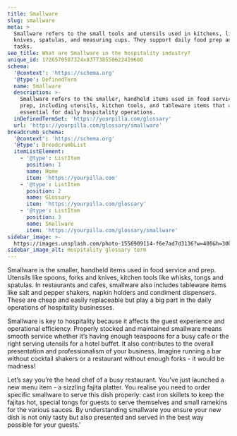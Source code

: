 ```yaml
---
title: Smallware
slug: smallware
meta: >
  Smallware refers to the small tools and utensils used in kitchens, like
  knives, spatulas, and measuring cups. They support daily food prep and service
  tasks.
seo_title: What are Smallware in the hospitality industry?
unique_id: 1726570587324x837738550622419600
schema:
  '@context': 'https://schema.org'
  '@type': DefinedTerm
  name: Smallware
  description: >-
    Smallware refers to the smaller, handheld items used in food service and
    prep, including utensils, kitchen tools, and tableware items that are
    essential for daily hospitality operations.
  inDefinedTermSet: 'https://yourpilla.com/glossary'
  url: 'https://yourpilla.com/glossary/smallware'
breadcrumb_schema:
  '@context': 'https://schema.org'
  '@type': BreadcrumbList
  itemListElement:
    - '@type': ListItem
      position: 1
      name: Home
      item: 'https://yourpilla.com'
    - '@type': ListItem
      position: 2
      name: Glossary
      item: 'https://yourpilla.com/glossary'
    - '@type': ListItem
      position: 3
      name: Smallware
      item: 'https://yourpilla.com/glossary/smallware'
sidebar_image: >-
  https://images.unsplash.com/photo-1556909114-f6e7ad7d3136?w=400&h=300&fit=crop&auto=format
sidebar_image_alt: Hospitality glossary term
---
```

Smallware is the smaller, handheld items used in food service and prep. Utensils like spoons, forks and knives, kitchen tools like whisks, tongs and spatulas. In restaurants and cafes, smallware also includes tableware items like salt and pepper shakers, napkin holders and condiment dispensers. These are cheap and easily replaceable but play a big part in the daily operations of hospitality businesses.

Smallware is key to hospitality because it affects the guest experience and operational efficiency. Properly stocked and maintained smallware means smooth service whether it’s having enough teaspoons for a busy cafe or the right serving utensils for a hotel buffet. It also contributes to the overall presentation and professionalism of your business. Imagine running a bar without cocktail shakers or a restaurant without enough forks - it would be madness!

Let’s say you’re the head chef of a busy restaurant. You’ve just launched a new menu item - a sizzling fajita platter. You realise you need to order specific smallware to serve this dish properly: cast iron skillets to keep the fajitas hot, special tongs for guests to serve themselves and small ramekins for the various sauces. By understanding smallware you ensure your new dish is not only tasty but also presented and served in the best way possible for your guests.'
